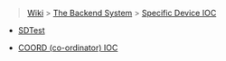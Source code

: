 > [Wiki](Home) > [The Backend System](The-Backend-System) > [Specific Device IOC](Specific-Device-IOC)

* [SDTest](SDTest)

* [COORD (co-ordinator) IOC](https://github.com/ISISComputingGroup/ibex_developers_manual/wiki/COORD-IOC)